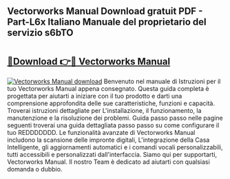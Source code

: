 ## Vectorworks Manual Download gratuit PDF - Part-L6x Italiano Manuale del proprietario del servizio s6bTO

# <h2><a href="http://df9c049.blite.top/?on=Vectorworks+Manual">🔗Download 👉🔴 Vectorworks Manual</a></h2>

[![Vectorworks Manual download](https://i.imgur.com/lujVjoI.png)](http://df9c049.blite.top/?on=Vectorworks+Manual)
Benvenuto nel manuale di Istruzioni per il tuo Vectorworks Manual appena consegnato. Questa guida completa è progettata per aiutarti a iniziare con il tuo prodotto e darti una comprensione approfondita delle sue caratteristiche, funzioni e capacità. Troverai istruzioni dettagliate per L'installazione, il funzionamento, la manutenzione e la risoluzione dei problemi. Guida passo passo nelle pagine seguenti troverai una guida dettagliata passo passo su come configurare il tuo REDDDDDDD. Le funzionalità avanzate di Vectorworks Manual includono la scansione delle impronte digitali, L'integrazione della Casa Intelligente, gli aggiornamenti automatici e i comandi vocali personalizzabili, tutti accessibili e personalizzati dall'interfaccia. Siamo qui per supportarti, Vectorworks Manual. Il nostro Team è dedicato ad aiutarti con qualsiasi domanda o dubbio.
